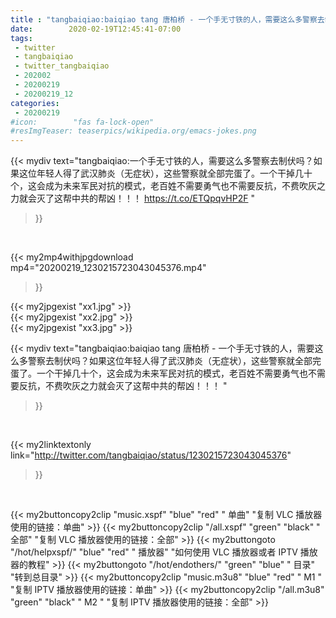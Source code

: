```yaml
---
title : "tangbaiqiao:baiqiao tang 唐柏桥 - 一个手无寸铁的人，需要这么多警察去制伏吗？如果这位年轻人得了武汉肺炎（无症状），这些警察就全部完蛋了。一个干掉几十个，这会成为未来军民对抗的模式，老百姓不需要勇气也不需要反抗，不费吹灰之力就会灭了这帮中共的帮凶！！！ "
date:        2020-02-19T12:45:41-07:00
tags:
 - twitter
 - tangbaiqiao
 - twitter_tangbaiqiao
 - 202002
 - 20200219
 - 20200219_12
categories:
 - 20200219
#icon:        "fas fa-lock-open"
#resImgTeaser: teaserpics/wikipedia.org/emacs-jokes.png
---
```


{{< mydiv text="tangbaiqiao:一个手无寸铁的人，需要这么多警察去制伏吗？如果这位年轻人得了武汉肺炎（无症状），这些警察就全部完蛋了。一个干掉几十个，这会成为未来军民对抗的模式，老百姓不需要勇气也不需要反抗，不费吹灰之力就会灭了这帮中共的帮凶！！！  https://t.co/ETQpqvHP2F "
>}}
<br>


{{< my2mp4withjpgdownload mp4="20200219_1230215723043045376.mp4"
>}}

{{< my2jpgexist "xx1.jpg" >}}<br>
{{< my2jpgexist "xx2.jpg" >}}<br>
{{< my2jpgexist "xx3.jpg" >}}<br>



{{< mydiv text="tangbaiqiao:baiqiao tang 唐柏桥 - 一个手无寸铁的人，需要这么多警察去制伏吗？如果这位年轻人得了武汉肺炎（无症状），这些警察就全部完蛋了。一个干掉几十个，这会成为未来军民对抗的模式，老百姓不需要勇气也不需要反抗，不费吹灰之力就会灭了这帮中共的帮凶！！！ "
>}}
<br>

{{< my2linktextonly link="http://twitter.com/tangbaiqiao/status/1230215723043045376"
>}}


<br>

{{< my2buttoncopy2clip "music.xspf"        "blue"   "red"    " 单曲"  "复制 VLC 播放器使用的链接：单曲" >}} {{< my2buttoncopy2clip "/all.xspf"         "green"  "black"  " 全部"  "复制 VLC 播放器使用的链接：全部" >}} {{< my2buttongoto      "/hot/helpxspf/"    "blue"   "red"    " 播放器" "如何使用 VLC 播放器或者 IPTV 播放器的教程" >}} {{< my2buttongoto      "/hot/endothers/"   "green"  "blue"   " 目录"   "转到总目录" >}} {{< my2buttoncopy2clip "music.m3u8"        "blue"   "red"    " M1 "    "复制 IPTV 播放器使用的链接：单曲" >}} {{< my2buttoncopy2clip "/all.m3u8"         "green"  "black"  " M2 "    "复制 IPTV 播放器使用的链接：全部" >}} 
